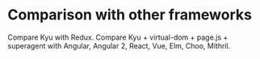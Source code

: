 # Comparison with other frameworks

Compare Kyu with Redux.
Compare Kyu + virtual-dom + page.js + superagent with Angular, Angular 2, React, Vue, Elm, Choo, Mithril.

